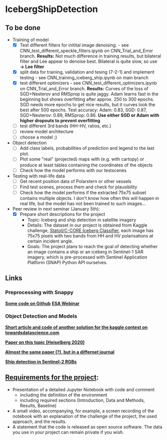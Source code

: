 # IcebergShipDetection

## To be done
- Training of model
    - [x] Test different filters for initital image denoising. - see CNN_test_different_speckle_filters.ipynb on CNN_Trial_and_Error branch. **Results:** Not much difference in training results, but bilateral filter and Lee appear to denoise best. Bilateral is quite slow, so use **&rarr; Lee filter** 
    - [x] split data for training, validation and tesing (7-2-1) and implement testing - see CNN_training_iceberg_ship.ipynb on main branch
    - [x] test different optimizers - see CNN_test_different_optimizers.ipynb on CNN_Trial_and_Error branch. **Results:** Curves of the loss of SGD+Nesterov and RMSprop is quite jaggy. Adam learns fast in the beginning but shows overfitting after approx. 250 to 300 epochs. SGD needs more epochs to get nice results, but it curves look the best after 500 epochs. Test accuracy: Adam: 0.83, SGD: 0.87, SGD+Nesterov: 0.89, RMSprop: 0.86. **Use either SGD or Adam with higher dropouts to prevent overfitting**
    - [ ] test different 3rd bands (HH-HV, ratios, etc.)
    - [ ] review model architecture
    - [ ] choose a model ;)

- Object detection
    - [ ] Add class labels, probabilities of prediction and legend to the last plot.
    - [ ] Plot some "real" (projected) maps with (e.g. with cartopy) or produce at least tables containing the coordinates of the objects
    - [ ] Check how the model performs with our testscenes
    
- Testing with real-life data
    - [ ] Get recent position data of Polarstern or other vessels
    - [ ] Find test scenes, process them and check for plausibility
    - [ ] Check how the model performs if the extracted 75x75 subset contains multiple objects. I don't know how often this will happen in real life, but the model has not been trained to such images...

- Peer review in next seminar (January 5th): 
    - [x] Prepare short descriptions for the project
        - Topic: Iceberg and ship detection in satellite imagery
        - Details: The dataset in our project is obtained from Kaggle challenge, [Statoil/C-CORE Iceberg Classifier](https://www.kaggle.com/c/statoil-iceberg-classifier-challenge), each image has 75x75 pixels with two bands from HH and HV polarisations at certain incident angle. 
         - Goals: The project plans to reach the goal of detecting whether an image contains a ship or an iceberg in Sentinel-1 SAR imagery, which is pre-processed with Sentinel Application Platform (SNAP) Python API ourselves.

## Links

### Preprocessing with Snappy
**[Some code on Github](https://github.com/wajuqi/Sentinel-1-preprocessing-using-Snappy)**
**[ESA Webinar](https://www.youtube.com/watch?v=PiU68g3WRIY)**

### Object Detection and Models
**[Short article and code of another solution for the kaggle contest on towardsdatascience.com](https://towardsdatascience.com/deep-learning-for-iceberg-detection-in-satellite-images-c667acf4bad0)**

**[Paper on this topic (Heiselberg 2020)](https://www.mdpi.com/776368)**

**[Almost the same paper (?), but in a differnet journal](https://www.researchgate.net/publication/342681947_Ship-Iceberg_Detection_and_Classification_in_Sentinel-1_SAR_Images)**

**[Ship detection in Sentinel-2 RGBs](https://medium.com/the-downlinq/object-detection-in-satellite-imagery-a-low-overhead-approach-part-i-cbd96154a1b7)**



## **[Requirements for the project](https://opencampus.gitbook.io/opencampus-machine-learning-program/projects/requirements)**:

- Presentation of a detailed Jupyter Notebook with code and comment
    - including the definition of the environment
    - including required sections (Introduction, Data and Methods, Results, Baseline)
- A small video, accompanying, for example, a screen recording of the notebook with an explanation of the challenge of the project, the used approach, and the results.
- A statement that the code is released as open source software. The data you use in your project can remain private if you wish.
